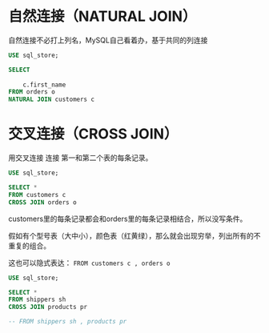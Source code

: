 # 自然连接（NATURAL JOIN）
自然连接不必打上列名，MySQL自己看着办，基于共同的列连接
```SQL
USE sql_store;

SELECT 
	
	c.first_name
FROM orders o
NATURAL JOIN customers c
```

# 交叉连接（CROSS JOIN）
用交叉连接 连接 第一和第二个表的每条记录。

```SQL
USE sql_store;

SELECT *
FROM customers c
CROSS JOIN orders o 
```

customers里的每条记录都会和orders里的每条记录相结合，所以没写条件。

假如有个型号表（大中小），颜色表（红黄绿），那么就会出现穷举，列出所有的不重复的组合。

这也可以隐式表达：
`FROM customers c , orders o `

```sql
USE sql_store;

SELECT *
FROM shippers sh
CROSS JOIN products pr

-- FROM shippers sh , products pr
```